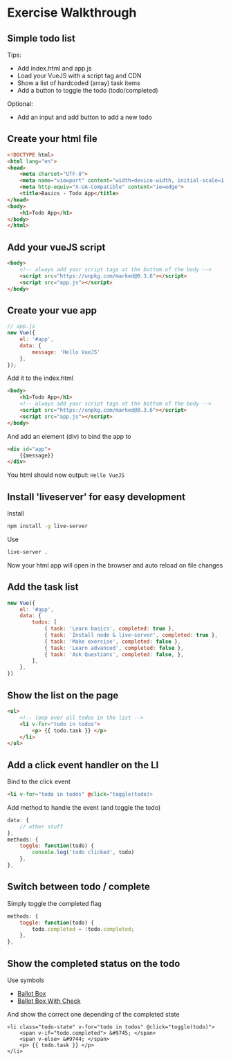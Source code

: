 # Exercise Walkthrough
## Simple todo list

Tips:
- Add index.html and app.js
- Load your VueJS with a script tag and CDN
- Show a list of hardcoded (array) task items
- Add a button to toggle the todo (todo/completed)

Optional:
- Add an input and add button to add a new todo

## Create your html file

```html
<!DOCTYPE html>
<html lang="en">
<head>
    <meta charset="UTF-8">
    <meta name="viewport" content="width=device-width, initial-scale=1.0">
    <meta http-equiv="X-UA-Compatible" content="ie=edge">
    <title>Basics - Todo App</title>
</head>
<body>
    <h1>Todo App</h1>
</body>
</html>
```

## Add your vueJS script

```html
<body>
    <!-- always add your script tags at the bottom of the body -->
    <script src="https://unpkg.com/marked@0.3.6"></script>
    <script src="app.js"></script>
</body>
```

## Create your vue app

```js
// app.js
new Vue({
    el: '#app',
    data: {
        message: 'Hello VueJS'
    },
});
```

Add it to the index.html

```html
<body>
    <h1>Todo App</h1>
    <!-- always add your script tags at the bottom of the body -->
    <script src="https://unpkg.com/marked@0.3.6"></script>
    <script src="app.js"></script>
</body>
```

And add an element (div) to bind the app to

```html
<div id="app">
    {{message}}
</div>
```

You html should now output: ```Hello VueJS```

## Install 'liveserver' for easy development

Install

```bash
npm install -g live-server
```

Use

```bash
live-server .
```

Now your html app will open in the browser and auto reload on file changes

## Add the task list

```js
new Vue({
    el: '#app',
    data: {
        todos: [
            { task: 'Learn basics', completed: true },
            { task: 'Install node & live-server', completed: true },
            { task: 'Make exercise', completed: false },
            { task: 'Learn advanced', completed: false },
            { task: 'Ask Questions', completed: false, },
        ],
    },
})
```

## Show the list on the page

```html
<ul>
    <!-- loop over all todos in the list -->
    <li v-for="todo in todos">
        <p> {{ todo.task }} </p>
    </li>
</ul>
```

## Add a click event handler on the LI

Bind to the click event

```html
<li v-for="todo in todos" @click="toggle(todo)>
```

Add method to handle the event (and toggle the todo)

```js
data: {
    // other stuff
},
methods: {
    toggle: function(todo) {
        console.log('todo clicked', todo)
    },
},
```

## Switch between todo / complete

Simply toggle the completed flag

```js
methods: {
    toggle: function(todo) {
        todo.completed = !todo.completed;
    },
},
```

## Show the completed status on the todo

Use symbols
- [Ballot Box](http://www.codetable.net/decimal/9744)
- [Ballot Box With Check](http://www.codetable.net/decimal/9745)

And show the correct one depending of the completed state

```
<li class="todo-state" v-for="todo in todos" @click="toggle(todo)">
    <span v-if="todo.completed"> &#9745; </span>
    <span v-else> &#9744; </span>
    <p> {{ todo.task }} </p>
</li>
```



